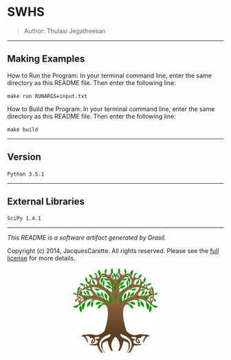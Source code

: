 # SWHS 
> Author: Thulasi Jegatheesan

------------------------------------------------------------
## Making Examples 
 How to Run the Program:
In your terminal command line, enter the same directory as this README file. Then enter the following line:
```
make run RUNARGS=input.txt
```

How to Build the Program:
In your terminal command line, enter the same directory as this README file. Then enter the following line:
```
make build
```

------------------------------------------------------------
## Version 
 `Python 3.5.1`

------------------------------------------------------------
## External Libraries 
 `SciPy 1.4.1`



------------------------------------------------------------
*This README is a software artifact generated by Drasil.*

Copyright (c) 2014, JacquesCarette. All rights reserved. Please see the [full license](https://github.com/JacquesCarette/Drasil/blob/4b9ad0a3016fecb3c7a2aa82ab142f9e805b5cc8/LICENSE) for more details.

<div style="text-align: center;">
<img src="../../../../drasil-website/WebInfo/images/Icon.png" alt="Drasil Tree" width="200" />
</div>
